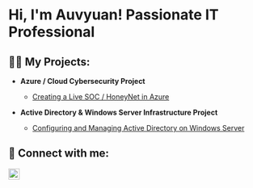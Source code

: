 <h1>Hi, I'm Auvyuan! Passionate IT Professional</h1>

<h2>👨‍💻 My Projects:</h2>

- <b>Azure / Cloud Cybersecurity Project</b>
  - [Creating a Live SOC / HoneyNet in Azure](https://github.com/AuvyuanDumas/Azure-SOC)
   
- <b>Active Directory & Windows Server Infrastructure Project</b>
  - [Configuring and Managing Active Directory on Windows Server](https://github.com/AuvyuanDumas/ActiveDirectory-Config)

<h2> 🤳 Connect with me:</h2>

[<img align="left" alt="auvyuandumas | LinkedIn" width="22px" src="https://cdn.jsdelivr.net/npm/simple-icons@v3/icons/linkedin.svg" />][linkedin]

[linkedin]: https://linkedin.com/in/auvyuandumas
